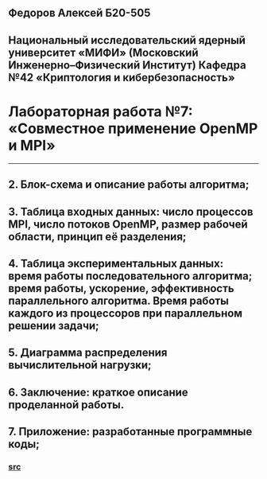 ## Федоров Алексей Б20-505
## Национальный исследовательский ядерный университет «МИФИ» (Московский Инженерно–Физический Институт) Кафедра №42 «Криптология и кибербезопасность»

# Лабораторная работа №7: «Совместное применение OpenMP и MPI»

---

## 2. Блок-схема и описание работы алгоритма;

## 3. Таблица входных данных: число процессов MPI, число потоков OpenMP, размер рабочей области, принцип её разделения;

## 4. Таблица экспериментальных данных: время работы последовательного алгоритма; время работы, ускорение, эффективность параллельного алгоритма. Время работы каждого из процессоров при параллельном решении задачи;

## 5. Диаграмма распределения вычислительной нагрузки;

## 6. Заключение: краткое описание проделанной работы.

## 7. Приложение: разработанные программные коды;

### [src](https://github.com/ullibniss/parallel-programming-22-23/tree/master/lab7)